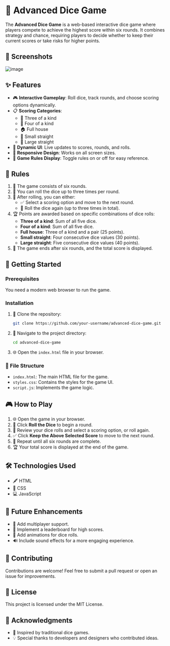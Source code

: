# 🎲 Advanced Dice Game

The **Advanced Dice Game** is a web-based interactive dice game where players compete to achieve the highest score within six rounds. It combines strategy and chance, requiring players to decide whether to keep their current scores or take risks for higher points.

## 📸 Screenshots

![image](https://github.com/user-attachments/assets/6d70204d-c83c-4689-840f-4bfbb94878d1)


## ✨ Features

- 🎮 **Interactive Gameplay**: Roll dice, track rounds, and choose scoring options dynamically.
- 📋 **Scoring Categories**:
  - 🎲 Three of a kind
  - 🎲 Four of a kind
  - 🏠 Full house
  - 🔢 Small straight
  - 🔢 Large straight
- 🔄 **Dynamic UI**: Live updates to scores, rounds, and rolls.
- 📱 **Responsive Design**: Works on all screen sizes.
- 📜 **Game Rules Display**: Toggle rules on or off for easy reference.

## 📝 Rules

1. 🎲 The game consists of six rounds.
2. 🎲 You can roll the dice up to three times per round.
3. 🎯 After rolling, you can either:
   - ✅ Select a scoring option and move to the next round.
   - 🔁 Roll the dice again (up to three times in total).
4. 🏆 Points are awarded based on specific combinations of dice rolls:
   - **Three of a kind**: Sum of all five dice.
   - **Four of a kind**: Sum of all five dice.
   - **Full house**: Three of a kind and a pair (25 points).
   - **Small straight**: Four consecutive dice values (30 points).
   - **Large straight**: Five consecutive dice values (40 points).
5. 🚩 The game ends after six rounds, and the total score is displayed.

## 🚀 Getting Started

### Prerequisites

You need a modern web browser to run the game.

### Installation

1. 🔗 Clone the repository:
   ```bash
   git clone https://github.com/your-username/advanced-dice-game.git
   ```
2. 📂 Navigate to the project directory:
   ```bash
   cd advanced-dice-game
   ```
3. 🌐 Open the `index.html` file in your browser.

### 📁 File Structure

- `index.html`: The main HTML file for the game.
- `styles.css`: Contains the styles for the game UI.
- `script.js`: Implements the game logic.

## 🎮 How to Play

1. 🌐 Open the game in your browser.
2. 🎲 Click **Roll the Dice** to begin a round.
3. 🧐 Review your dice rolls and select a scoring option, or roll again.
4. ✅ Click **Keep the Above Selected Score** to move to the next round.
5. 🔁 Repeat until all six rounds are complete.
6. 🏆 Your total score is displayed at the end of the game.



## 🛠️ Technologies Used

- 🖋️ HTML
- 🎨 CSS
- 💻 JavaScript

## 🔮 Future Enhancements

- 👥 Add multiplayer support.
- 🏅 Implement a leaderboard for high scores.
- 🎲 Add animations for dice rolls.
- 🔊 Include sound effects for a more engaging experience.

## 🤝 Contributing

Contributions are welcome! Feel free to submit a pull request or open an issue for improvements.

## 📜 License

This project is licensed under the MIT License.

## 🙏 Acknowledgments

- 🎲 Inspired by traditional dice games.
- 💡 Special thanks to developers and designers who contributed ideas.

